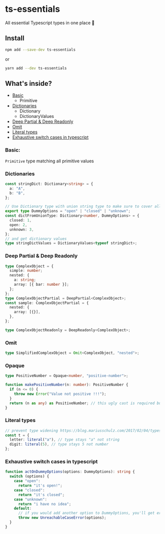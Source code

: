 # ts-essentials

All essential Typescript types in one place 🤙

## Install

```sh
npm add --save-dev ts-essentials
```

or 

```sh
yarn add --dev ts-essentials
```

## What's inside?

- [Basic](#basic)
    * Primitive
- [Dictionaries](#dictionaries)
    * Dictionary
    * DictionaryValues
- [Deep Partial & Deep Readonly](#deep-partial--deep-readonly)
- [Omit](#omit)
- [Literal types](#literal-types)
- [Exhaustive switch cases in typescript](#exhaustive-switch-cases-in-typescript)

### Basic:

`Primitive` type matching all primitive values

### Dictionaries

```typescript
const stringDict: Dictionary<string> = {
  a: "A",
  b: "B",
};

// Use Dictionary type with union string type to make sure to cover all possible values
export type DummyOptions = "open" | "closed" | "unknown";
const dictFromUnionType: Dictionary<number, DummyOptions> = {
  closed: 1,
  open: 2,
  unknown: 3,
};
// and get dictionary values
type stringDictValues = DictionaryValues<typeof stringDict>;
```

### Deep Partial & Deep Readonly

```typescript
type ComplexObject = {
  simple: number;
  nested: {
    a: string;
    array: [{ bar: number }];
  };
};
type ComplexObjectPartial = DeepPartial<ComplexObject>;
const sample: ComplexObjectPartial = {
  nested: {
    array: [{}],
  },
};

type ComplexObjectReadonly = DeepReadonly<ComplexObject>;
```

### Omit

```typescript
type SimplifiedComplexObject = Omit<ComplexObject, "nested">;
```

### Opaque

```typescript
type PositiveNumber = Opaque<number, "positive-number">;

function makePositiveNumber(n: number): PositiveNumber {
  if (n <= 0) {
    throw new Error("Value not positive !!!");
  }
  return (n as any) as PositiveNumber; // this ugly cast is required but only when "producing" opaque types
}
```

### Literal types

```typescript
// prevent type widening https://blog.mariusschulz.com/2017/02/04/typescript-2-1-literal-type-widening
const t = {
  letter: literal("a"), // type stays "a" not string
  digit: literal(5), // type stays 5 not number
};
```

### Exhaustive switch cases in typescript

```typescript
function actOnDummyOptions(options: DummyOptions): string {
  switch (options) {
    case "open":
      return "it's open!";
    case "closed":
      return "it's closed";
    case "unknown":
      return "i have no idea";
    default:
      // if you would add another option to DummyOptions, you'll get error here!
      throw new UnreachableCaseError(options);
  }
}
```
